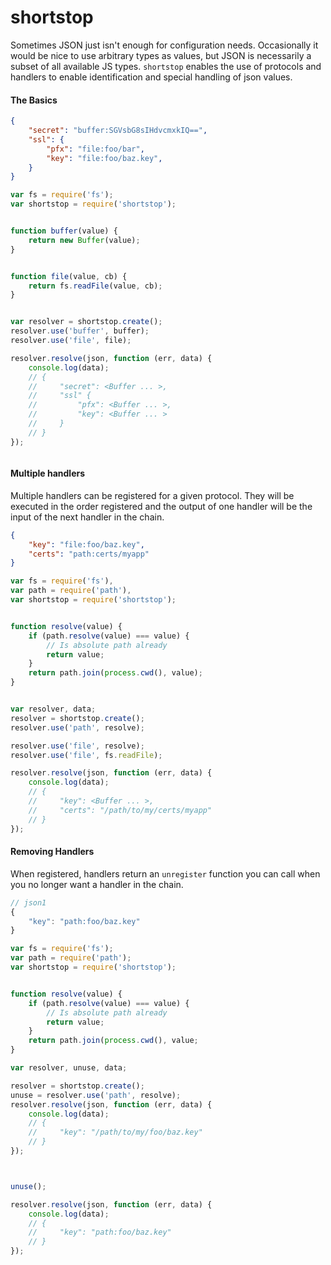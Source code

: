 shortstop
=========


Sometimes JSON just isn't enough for configuration needs. Occasionally it would be nice to use arbitrary types as values,
but JSON is necessarily a subset of all available JS types. `shortstop` enables the use of protocols and handlers to
enable identification and special handling of json values.

#### The Basics

```json
{
    "secret": "buffer:SGVsbG8sIHdvcmxkIQ==",
    "ssl": {
        "pfx": "file:foo/bar",
        "key": "file:foo/baz.key",
    }
}
```

```javascript
var fs = require('fs');
var shortstop = require('shortstop');


function buffer(value) {
    return new Buffer(value);
}


function file(value, cb) {
    return fs.readFile(value, cb);
}


var resolver = shortstop.create();
resolver.use('buffer', buffer);
resolver.use('file', file);

resolver.resolve(json, function (err, data) {
    console.log(data);
    // {
    //     "secret": <Buffer ... >,
    //     "ssl" {
    //         "pfx": <Buffer ... >,
    //         "key": <Buffer ... >
    //     }
    // }
});



```


#### Multiple handlers
Multiple handlers can be registered for a given protocol. They will be executed in the order registered and the output
of one handler will be the input of the next handler in the chain.

```json
{
    "key": "file:foo/baz.key",
    "certs": "path:certs/myapp"
}
```

```javascript
var fs = require('fs'),
var path = require('path'),
var shortstop = require('shortstop');


function resolve(value) {
    if (path.resolve(value) === value) {
        // Is absolute path already
        return value;
    }
    return path.join(process.cwd(), value);
}


var resolver, data;
resolver = shortstop.create();
resolver.use('path', resolve);

resolver.use('file', resolve);
resolver.use('file', fs.readFile);

resolver.resolve(json, function (err, data) {
    console.log(data);
    // {
    //     "key": <Buffer ... >,
    //     "certs": "/path/to/my/certs/myapp"
    // }
});


```


#### Removing Handlers

When registered, handlers return an `unregister` function you can call when you no longer want a handler in the chain.


```js
// json1
{
    "key": "path:foo/baz.key"
}
```


```javascript
var fs = require('fs');
var path = require('path');
var shortstop = require('shortstop');


function resolve(value) {
    if (path.resolve(value) === value) {
        // Is absolute path already
        return value;
    }
    return path.join(process.cwd(), value;
}

var resolver, unuse, data;

resolver = shortstop.create();
unuse = resolver.use('path', resolve);
resolver.resolve(json, function (err, data) {
    console.log(data);
    // {
    //     "key": "/path/to/my/foo/baz.key"
    // }
});



unuse();

resolver.resolve(json, function (err, data) {
    console.log(data);
    // {
    //     "key": "path:foo/baz.key"
    // }
});


```